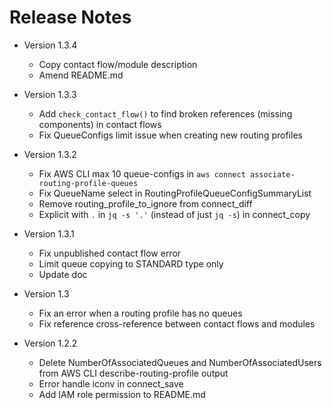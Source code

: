 # Release Notes

- Version 1.3.4
  - Copy contact flow/module description
  - Amend README.md

- Version 1.3.3
  - Add `check_contact_flow()` to find broken references (missing components) in contact flows
  - Fix QueueConfigs limit issue when creating new routing profiles

- Version 1.3.2
  - Fix AWS CLI max 10 queue-configs in `aws connect associate-routing-profile-queues`
  - Fix QueueName select in RoutingProfileQueueConfigSummaryList
  - Remove routing_profile_to_ignore from connect_diff
  - Explicit with `.` in `jq -s '.'` (instead of just `jq -s`) in connect_copy

- Version 1.3.1
  - Fix unpublished contact flow error
  - Limit queue copying to STANDARD type only
  - Update doc

- Version 1.3
  - Fix an error when a routing profile has no queues
  - Fix reference cross-reference between contact flows and modules

- Version 1.2.2
  - Delete NumberOfAssociatedQueues and NumberOfAssociatedUsers from AWS CLI describe-routing-profile output
  - Error handle iconv in connect_save
  - Add IAM role permission to README.md
